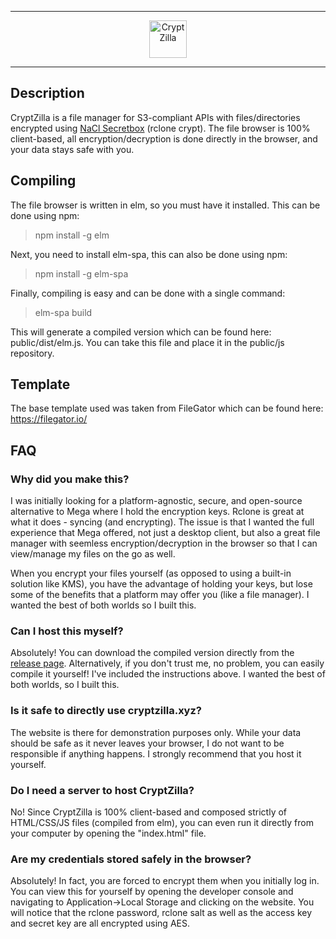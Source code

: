 ***
<p align="center" width="100%">
<img src="https://cdn.onintime.com/cryptzilla/logo/logo_white.png" alt="CryptZilla" height="60">
</p>

***

## Description
CryptZilla is a file manager for S3-compliant APIs with files/directories encrypted using [NaCl Secretbox](https://rclone.org/crypt/) (rclone crypt). The file browser is 100% client-based, all encryption/decryption is done directly in the browser, and your data stays safe with you. 

## Compiling
The file browser is written in elm, so you must have it installed. This can be done using npm:
> npm install -g elm

Next, you need to install elm-spa, this can also be done using npm:
> npm install -g elm-spa

Finally, compiling is easy and can be done with a single command:
> elm-spa build

This will generate a compiled version which can be found here: public/dist/elm.js. You can take this file and place it in the public/js repository.


## Template

The base template used was taken from FileGator which can be found here: https://filegator.io/

## FAQ

### Why did you make this?

I was initially looking for a platform-agnostic, secure, and open-source alternative to Mega where I hold the encryption keys. Rclone is great at what it does - syncing (and encrypting). The issue is that I wanted the full experience that Mega offered, not just a desktop client, but also a great file manager with seemless encryption/decryption in the browser so that I can view/manage my files on the go as well.

When you encrypt your files yourself (as opposed to using a built-in solution like KMS), you have the advantage of holding your keys, but lose some of the benefits that a platform may offer you (like a file manager). I wanted the best of both worlds so I built this.

### Can I host this myself?

Absolutely! You can download the compiled version directly from the [release page](https://github.com/nicprov/cryptzilla/releases). Alternatively, if you don't trust me, no problem, you can easily compile it yourself! I've included the instructions above. I wanted the best of both worlds, so I built this.

### Is it safe to directly use cryptzilla.xyz?

The website is there for demonstration purposes only. While your data should be safe as it never leaves your browser, I do not want to be responsible if anything happens. I strongly recommend that you host it yourself.

### Do I need a server to host CryptZilla?

No! Since CryptZilla is 100% client-based and composed strictly of HTML/CSS/JS files (compiled from elm), you can even run it directly from your computer by opening the "index.html" file.

### Are my credentials stored safely in the browser?

Absolutely! In fact, you are forced to encrypt them when you initially log in. You can view this for yourself by opening the developer console and navigating to Application->Local Storage and clicking on the website. You will notice that the rclone password, rclone salt as well as the access key and secret key are all encrypted using AES.

